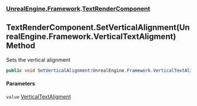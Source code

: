 ### [UnrealEngine.Framework](./UnrealEngine-Framework.md 'UnrealEngine.Framework').[TextRenderComponent](./TextRenderComponent.md 'UnrealEngine.Framework.TextRenderComponent')
## TextRenderComponent.SetVerticalAlignment(UnrealEngine.Framework.VerticalTextAligment) Method
Sets the vertical alignment  
```csharp
public void SetVerticalAlignment(UnrealEngine.Framework.VerticalTextAligment value);
```
#### Parameters
<a name='UnrealEngine-Framework-TextRenderComponent-SetVerticalAlignment(UnrealEngine-Framework-VerticalTextAligment)-value'></a>
`value` [VerticalTextAligment](./VerticalTextAligment.md 'UnrealEngine.Framework.VerticalTextAligment')  
  
